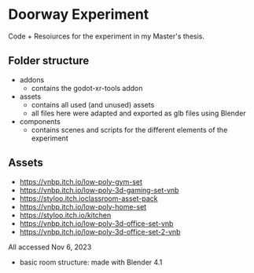 # Doorway Experiment

Code + Resoiurces for the experiment in my Master's thesis.

## Folder structure

- addons
	+ contains the godot-xr-tools addon
- assets
	+ contains all used (and unused) assets
	+ all files here were adapted and exported as glb files using Blender
- components
	+ contains scenes and scripts for the different elements of the experiment
	
## Assets

- https://vnbp.itch.io/low-poly-gym-set
- https://vnbp.itch.io/low-poly-3d-gaming-set-vnb
- https://styloo.itch.ioclassroom-asset-pack
- https://vnbp.itch.io/low-poly-home-set
- https://styloo.itch.io/kitchen
- https://vnbp.itch.io/low-poly-3d-office-set-vnb
- https://vnbp.itch.io/low-poly-3d-office-set-2-vnb

All accessed Nov 6, 2023

- basic room structure: made with Blender 4.1
